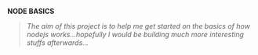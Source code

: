 **NODE BASICS**
> *The aim of this project is to help me get started on the basics of how nodejs works...hopefully I would be building much more interesting stuffs afterwards...*